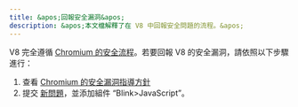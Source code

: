 ```yaml
---
title: &apos;回報安全漏洞&apos;
description: &apos;本文檔解釋了在 V8 中回報安全問題的流程。&apos;
---
```

V8 完全遵循 [Chromium 的安全流程](https://www.chromium.org/Home/chromium-security)。若要回報 V8 的安全漏洞，請依照以下步驟進行：

1. 查看 [Chromium 的安全漏洞指導方針](https://www.chromium.org/Home/chromium-security/reporting-security-bugs)
1. 提交 [新問題](https://bugs.chromium.org/p/chromium/issues/entry?template=Security%20Bug)，並添加組件 “Blink>JavaScript”。
